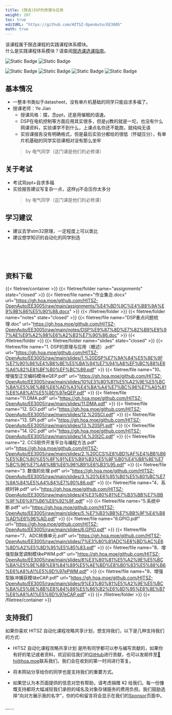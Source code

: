 ```yaml
---
title: (限选)DSP的原理与应用
weight: 107
toc: true
editURL: "https://github.com/HITSZ-OpenAuto/EE3005"
math: true
---
```

该课程属于限选课程的实践课程体系模块。
<br>
什么是实践课程体系模块？请查阅[限选课选课指南](https://hoa.moe/blog/selecting-distributive-lessons/)。


![Static Badge](https://img.shields.io/badge/%E8%80%83%E6%9F%A5%E8%AF%BE-green)
![Static Badge](https://img.shields.io/badge/%E5%AD%A6%E5%88%86-3-moccasin)

![Static Badge](https://img.shields.io/badge/%E6%88%90%E7%BB%A9%E6%9E%84%E6%88%90-gold)
![Static Badge](https://img.shields.io/badge/作业-20%25-moccasin)
![Static Badge](https://img.shields.io/badge/实验-40%25-moccasin)
![Static Badge](https://img.shields.io/badge/期末考试-40%25-moccasin)

## 基本情况
- 一整本书类似于datasheet，没有单片机基础的同学只能自求多福了。
- 授课老师：Ye Jian
  - 授课风格：摆，念ppt，还是用催眠的语速。
  - DSP在电机控制等方面应用其实很多，但是yj教的就是一坨，也没有什么网课资料，实验课学不到什么，上课点名你还不能跑，就纯纯无语
  - 实验课报告没有明确格式，但是最后实验分都给的很低（怀疑压分），有单片机基础的同学实验课相对没有那么坐牢
  > by 电气同学（这门课是他们的必修课）

## 关于考试
- 考试背ppt+自求多福
- 实验报告建议写复杂一点，这样yj不会压你太多分
  > by 电气同学（这门课是他们的必修课）
## 学习建议
- 建议去学stm32原理，一定程度上可以类比
- 建议想学知识的自动化的同学别选
<br>
<br>
<br>


## 资料下载

{{< filetree/container >}}
  {{< filetree/folder name="assignments" state="closed" >}}
    {{< filetree/file name="作业集合.docx" url="https://gh.hoa.moe/github.com/HITSZ-OpenAuto/EE3005/raw/main/assignments/%E4%BD%9C%E4%B8%9A%E9%9B%86%E5%90%88.docx" >}}
  {{< /filetree/folder >}}
  {{< filetree/folder name="notes" state="closed" >}}
    {{< filetree/file name="DSP重点问题梳理.doc" url="https://gh.hoa.moe/github.com/HITSZ-OpenAuto/EE3005/raw/main/notes/DSP%E9%87%8D%E7%82%B9%E9%97%AE%E9%A2%98%E6%A2%B3%E7%90%86.doc" >}}
  {{< /filetree/folder >}}
  {{< filetree/folder name="slides" state="closed" >}}
    {{< filetree/file name="1. DSP的原理与应用（概述）.pdf" url="https://gh.hoa.moe/github.com/HITSZ-OpenAuto/EE3005/raw/main/slides/1.%20DSP%E7%9A%84%E5%8E%9F%E7%90%86%E4%B8%8E%E5%BA%94%E7%94%A8%EF%BC%88%E6%A6%82%E8%BF%B0%EF%BC%89.pdf" >}}
    {{< filetree/file name="10、增强型正交编码模块eQEP.pdf" url="https://gh.hoa.moe/github.com/HITSZ-OpenAuto/EE3005/raw/main/slides/10%E3%80%81%E5%A2%9E%E5%BC%BA%E5%9E%8B%E6%AD%A3%E4%BA%A4%E7%BC%96%E7%A0%81%E6%A8%A1%E5%9D%97eQEP.pdf" >}}
    {{< filetree/file name="11.DMA.pdf" url="https://gh.hoa.moe/github.com/HITSZ-OpenAuto/EE3005/raw/main/slides/11.DMA.pdf" >}}
    {{< filetree/file name="12. SCI.pdf" url="https://gh.hoa.moe/github.com/HITSZ-OpenAuto/EE3005/raw/main/slides/12.%20SCI.pdf" >}}
    {{< filetree/file name="13. SPI.pdf" url="https://gh.hoa.moe/github.com/HITSZ-OpenAuto/EE3005/raw/main/slides/13.%20SPI.pdf" >}}
    {{< filetree/file name="14. I2C.pdf" url="https://gh.hoa.moe/github.com/HITSZ-OpenAuto/EE3005/raw/main/slides/14.%20I2C.pdf" >}}
    {{< filetree/file name="2. CCS软件开发平台与编程方法.pdf" url="https://gh.hoa.moe/github.com/HITSZ-OpenAuto/EE3005/raw/main/slides/2.%20CCS%E8%BD%AF%E4%BB%B6%E5%BC%80%E5%8F%91%E5%B9%B3%E5%8F%B0%E4%B8%8E%E7%BC%96%E7%A8%8B%E6%96%B9%E6%B3%95.pdf" >}}
    {{< filetree/file name="3. 数值的处理.pdf" url="https://gh.hoa.moe/github.com/HITSZ-OpenAuto/EE3005/raw/main/slides/3.%20%E6%95%B0%E5%80%BC%E7%9A%84%E5%A4%84%E7%90%86.pdf" >}}
    {{< filetree/file name="4、系统时钟.pdf" url="https://gh.hoa.moe/github.com/HITSZ-OpenAuto/EE3005/raw/main/slides/4%E3%80%81%E7%B3%BB%E7%BB%9F%E6%97%B6%E9%92%9F.pdf" >}}
    {{< filetree/file name="5.系统中断.pdf" url="https://gh.hoa.moe/github.com/HITSZ-OpenAuto/EE3005/raw/main/slides/5.%E7%B3%BB%E7%BB%9F%E4%B8%AD%E6%96%AD.pdf" >}}
    {{< filetree/file name="6.GPIO.pdf" url="https://gh.hoa.moe/github.com/HITSZ-OpenAuto/EE3005/raw/main/slides/6.GPIO.pdf" >}}
    {{< filetree/file name="7、ADC转换单元.pdf" url="https://gh.hoa.moe/github.com/HITSZ-OpenAuto/EE3005/raw/main/slides/7%E3%80%81ADC%E8%BD%AC%E6%8D%A2%E5%8D%95%E5%85%83.pdf" >}}
    {{< filetree/file name="8、增强型脉宽调制模块ePWM.pdf" url="https://gh.hoa.moe/github.com/HITSZ-OpenAuto/EE3005/raw/main/slides/8%E3%80%81%E5%A2%9E%E5%BC%BA%E5%9E%8B%E8%84%89%E5%AE%BD%E8%B0%83%E5%88%B6%E6%A8%A1%E5%9D%97ePWM.pdf" >}}
    {{< filetree/file name="9、增强型脉冲捕获模块eCAP.pdf" url="https://gh.hoa.moe/github.com/HITSZ-OpenAuto/EE3005/raw/main/slides/9%E3%80%81%E5%A2%9E%E5%BC%BA%E5%9E%8B%E8%84%89%E5%86%B2%E6%8D%95%E8%8E%B7%E6%A8%A1%E5%9D%97eCAP.pdf" >}}
  {{< /filetree/folder >}}
{{< /filetree/container >}}
<br>


## 支持我们

如果你喜欢 HITSZ 自动化课程攻略共享计划，想支持我们，以下是几种支持我们的方式:

- HITSZ 自动化课程攻略共享计划 是所有同学都可以参与编写贡献的，如果你有好的笔记或者资料，欢迎前往我们的[GitHub](https://github.com/HITSZ-OpenAuto)进行贡献，也可以发邮件至[📮hi@hoa.moe](mailto:hi@hoa.moe)联系我们，我们会在收到的第一时间进行答复。

- 将本网站分享给你的同学也是支持我们的重要方式。

- 如果您认为本页面提供的信息对您有帮助，请考虑捐赠 ¥2 给我们。每一份慷慨支持都将大幅减轻我们承担的域名及对象存储服务的费用负担。我们鼓励选择“向对方展示我的名字”，你的ID和留言将会显示在我们的[Sponsor](https://hoa.moe/sponsor/)页面中。

<br>
<img src="https://mitcher-1316637614.cos.ap-nanjing.myqcloud.com/hoa/20231112170457.png?imageSlim" alt="Reward_Code" style="zoom:25%; display: block; margin: 0 auto;" />